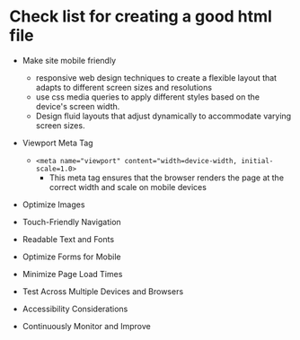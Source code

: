 # Check list for creating a good html file

* Make site mobile friendly
    - responsive web design techniques to create a flexible layout that adapts to different screen sizes and resolutions
    - use css media queries to apply different styles based on the device's screen width.
    - Design fluid layouts that adjust dynamically to accommodate varying screen sizes.

* Viewport Meta Tag
    - ```<meta name="viewport" content="width=device-width, initial-scale=1.0>```
        - This meta tag ensures that the browser renders the page at the correct width and scale on mobile devices

* Optimize Images

* Touch-Friendly Navigation

* Readable Text and Fonts

* Optimize Forms for Mobile

* Minimize Page Load Times

* Test Across Multiple Devices and Browsers

* Accessibility Considerations

* Continuously Monitor and Improve

